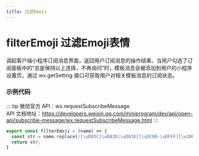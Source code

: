 ```yaml
---
title: 过滤Emoji
---
```


# <H2Icon /> filterEmoji 过滤Emoji表情

调起客户端小程序订阅消息界面，返回用户订阅消息的操作结果。当用户勾选了订阅面板中的“总是保持以上选择，不再询问”时，模板消息会被添加到用户的小程序设置页，通过 wx.getSetting 接口可获取用户对相关模板消息的订阅状态。

### 示例代码

::: tip
微信官方 API：wx.requestSubscribeMessage
<br />
API 文档地址：<a src="https://developers.weixin.qq.com/miniprogram/dev/api/open-api/subscribe-message/wx.requestSubscribeMessage.html">https://developers.weixin.qq.com/miniprogram/dev/api/open-api/subscribe-message/wx.requestSubscribeMessage.html</a>
:::

```ts
export const filterEmoji = (name) => {
  const str = name.replace(/[\uD83C|\uD83D|\uD83E][\uDC00-\uDFFF][\u200D|\uFE0F]|[\uD83C|\uD83D|\uD83E][\uDC00-\uDFFF]|[0-9|*|#]\uFE0F\u20E3|[0-9|#]\u20E3|[\u203C-\u3299]\uFE0F\u200D|[\u203C-\u3299]\uFE0F|[\u2122-\u2B55]|\u303D|[\A9|\AE]\u3030|\uA9|\uAE|\u3030/ig, "");
  return str;
}
```
